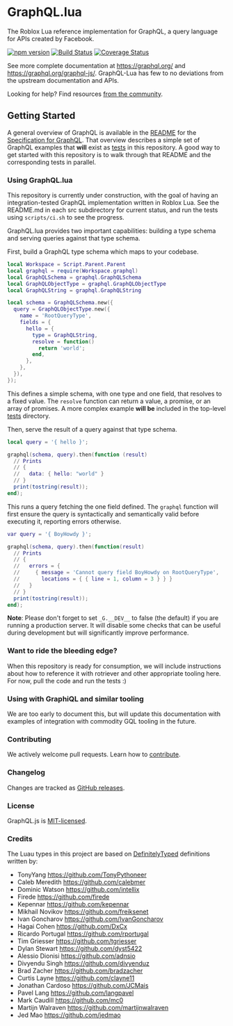 # GraphQL.lua

The Roblox Lua reference implementation for GraphQL, a query language for APIs created by Facebook.

[![npm version](https://badge.fury.io/js/graphql.svg)](https://badge.fury.io/js/graphql)
[![Build Status](https://github.com/Roblox/graphql-lua/workflows/CI/badge.svg?branch=master)](https://github.com/Roblox/graphql-lua/actions?query=branch%3Amaster)
[![Coverage Status](https://codecov.io/gh/Roblox/graphql-lua/branch/master/graph/badge.svg)](https://codecov.io/gh/Roblox/graphql-lua)

See more complete documentation at https://graphql.org/ and
https://graphql.org/graphql-js/. GraphQL-Lua has few to no deviations from the upstream documentation and APIs.

Looking for help? Find resources [from the community](https://graphql.org/community/).

## Getting Started

A general overview of GraphQL is available in the
[README](https://github.com/graphql/graphql-spec/blob/master/README.md) for the
[Specification for GraphQL](https://github.com/graphql/graphql-spec). That overview
describes a simple set of GraphQL examples that __will__ exist as [tests](src/__tests__)
in this repository. A good way to get started with this repository is to walk
through that README and the corresponding tests in parallel.

### Using GraphQL.lua

This repository is currently under construction, with the goal of having an integration-tested GraphQL implementation written in Roblox Lua. See the README.md in each src subdirectory for current status, and run the tests using `scripts/ci.sh` to see the progress.

GraphQL.lua provides two important capabilities: building a type schema and
serving queries against that type schema.

First, build a GraphQL type schema which maps to your codebase.

```lua
local Workspace = Script.Parent.Parent
local graphql = require(Workspace.graphql)
local GraphQLSchema = graphql.GraphQLSchema
local GraphQLObjectType = graphql.GraphQLObjectType
local GraphQLString = graphql.GraphQLString

local schema = GraphQLSchema.new({
  query = GraphQLObjectType.new({
    name = 'RootQueryType',
    fields = {
      hello = {
        type = GraphQLString,
        resolve = function()
          return 'world';
        end,
      },
    },
  }),
});
```

This defines a simple schema, with one type and one field, that resolves
to a fixed value. The `resolve` function can return a value, a promise,
or an array of promises. A more complex example __will be__ included in the top-level [tests](src/__tests__) directory.

Then, serve the result of a query against that type schema.

```lua
local query = '{ hello }';

graphql(schema, query).then(function (result)
  // Prints
  // {
  //   data: { hello: "world" }
  // }
  print(tostring(result));
end);
```

This runs a query fetching the one field defined. The `graphql` function will
first ensure the query is syntactically and semantically valid before executing
it, reporting errors otherwise.

```lua
var query = '{ BoyHowdy }';

graphql(schema, query).then(function(result) 
  // Prints
  // {
  //   errors = {
  //     { message = 'Cannot query field BoyHowdy on RootQueryType',
  //       locations = { { line = 1, column = 3 } } }
  //   }
  // }
  print(tostring(result));
end);
```

**Note**: Please don't forget to set `_G.__DEV__` to false (the default) if you are running a production server. It will disable some checks that can be useful during development but will significantly improve performance.

### Want to ride the bleeding edge?

When this repository is ready for consumption, we will include instructions about how to reference it with rotriever and other appropriate tooling here. For now, pull the code and run the tests :)

### Using with GraphiQL and similar tooling

We are too early to document this, but will update this documentation with examples of integration with commodity GQL tooling in the future.

### Contributing

We actively welcome pull requests. Learn how to [contribute](./.github/CONTRIBUTING.md).

### Changelog

Changes are tracked as [GitHub releases](https://github.com/Roblox/graphql-lua/releases).

### License

GraphQL.js is [MIT-licensed](./LICENSE).

### Credits

The Luau types in this project are based on [DefinitelyTyped](https://github.com/DefinitelyTyped/DefinitelyTyped/tree/54712a7e28090c5b1253b746d1878003c954f3ff/types/graphql) definitions written by:

<!--- spell-checker:disable -->

- TonyYang https://github.com/TonyPythoneer
- Caleb Meredith https://github.com/calebmer
- Dominic Watson https://github.com/intellix
- Firede https://github.com/firede
- Kepennar https://github.com/kepennar
- Mikhail Novikov https://github.com/freiksenet
- Ivan Goncharov https://github.com/IvanGoncharov
- Hagai Cohen https://github.com/DxCx
- Ricardo Portugal https://github.com/rportugal
- Tim Griesser https://github.com/tgriesser
- Dylan Stewart https://github.com/dyst5422
- Alessio Dionisi https://github.com/adnsio
- Divyendu Singh https://github.com/divyenduz
- Brad Zacher https://github.com/bradzacher
- Curtis Layne https://github.com/clayne11
- Jonathan Cardoso https://github.com/JCMais
- Pavel Lang https://github.com/langpavel
- Mark Caudill https://github.com/mc0
- Martijn Walraven https://github.com/martijnwalraven
- Jed Mao https://github.com/jedmao
